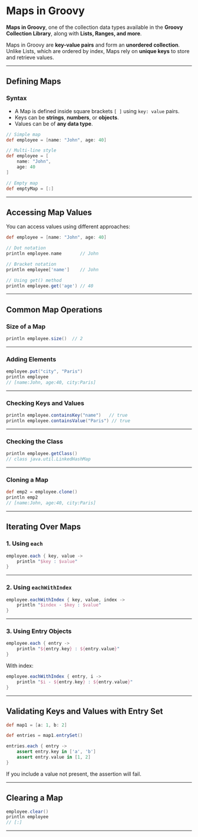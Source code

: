 # Maps in Groovy

**Maps in Groovy**, one of the collection data types available in the **Groovy Collection Library**, along with **Lists, Ranges, and more**.

Maps in Groovy are **key-value pairs** and form an **unordered collection**. Unlike Lists, which are ordered by index, Maps rely on **unique keys** to store and retrieve values.

---

## Defining Maps

### Syntax

* A Map is defined inside square brackets `[ ]` using `key: value` pairs.
* Keys can be **strings**, **numbers**, or **objects**.
* Values can be of **any data type**.

```groovy
// Simple map
def employee = [name: "John", age: 40]

// Multi-line style
def employee = [
    name: "John",
    age: 40
]

// Empty map
def emptyMap = [:]
```

---

## Accessing Map Values

You can access values using different approaches:

```groovy
def employee = [name: "John", age: 40]

// Dot notation
println employee.name       // John

// Bracket notation
println employee['name']    // John

// Using get() method
println employee.get('age') // 40
```

---

## Common Map Operations

### Size of a Map

```groovy
println employee.size()  // 2
```

---

### Adding Elements

```groovy
employee.put("city", "Paris")
println employee
// [name:John, age:40, city:Paris]
```

---

### Checking Keys and Values

```groovy
println employee.containsKey("name")   // true
println employee.containsValue("Paris") // true
```

---

### Checking the Class

```groovy
println employee.getClass()
// class java.util.LinkedHashMap
```

---

### Cloning a Map

```groovy
def emp2 = employee.clone()
println emp2
// [name:John, age:40, city:Paris]
```

---

## Iterating Over Maps

### 1. Using `each`

```groovy
employee.each { key, value ->
    println "$key : $value"
}
```

---

### 2. Using `eachWithIndex`

```groovy
employee.eachWithIndex { key, value, index ->
    println "$index - $key : $value"
}
```

---

### 3. Using Entry Objects

```groovy
employee.each { entry ->
    println "${entry.key} : ${entry.value}"
}
```

With index:

```groovy
employee.eachWithIndex { entry, i ->
    println "$i - ${entry.key} : ${entry.value}"
}
```

---

## Validating Keys and Values with Entry Set

```groovy
def map1 = [a: 1, b: 2]

def entries = map1.entrySet()

entries.each { entry ->
    assert entry.key in ['a', 'b']
    assert entry.value in [1, 2]
}
```

If you include a value not present, the assertion will fail.

---

## Clearing a Map

```groovy
employee.clear()
println employee
// [:]
```

---
